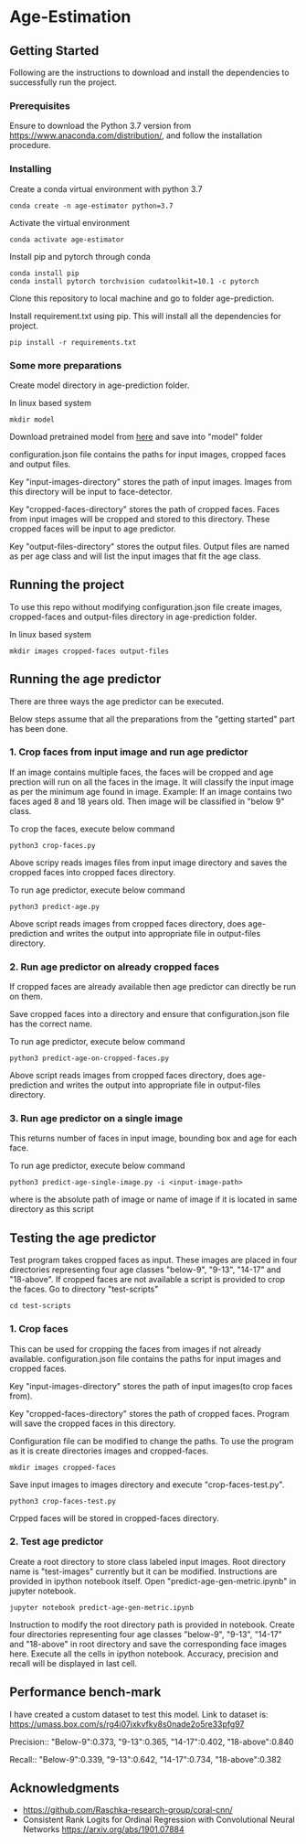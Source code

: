 # Age-Estimation

## Getting Started

Following are the instructions to download and install the dependencies to successfully run the project.

### Prerequisites
Ensure to download the Python 3.7 version from https://www.anaconda.com/distribution/, and follow the installation procedure.

### Installing

Create a conda virtual environment with python 3.7

```
conda create -n age-estimator python=3.7
```

Activate the virtual environment

```
conda activate age-estimator
```

Install pip and pytorch through conda

```
conda install pip
conda install pytorch torchvision cudatoolkit=10.1 -c pytorch
```
Clone this repository to local machine and go to folder age-prediction.

Install requirement.txt using pip. This will install all the dependencies for project.

```
pip install -r requirements.txt
```
### Some more preparations

Create model directory in age-prediction folder.

In linux based system

```
mkdir model
```
Download pretrained model from <a href="https://drive.google.com/open?id=1Lo3CDSXLMg68lsLNkC7a523ScA6A-TBs">here</a>
and save into "model" folder

configuration.json file contains the paths for input images, cropped faces and output files.

Key "input-images-directory" stores the path of input images. Images from this directory will be input to face-detector.

Key "cropped-faces-directory" stores the path of cropped faces. Faces from input images will be cropped and stored to this directory.
These cropped faces will be input to age predictor.

Key "output-files-directory" stores the output files. Output files are named as per age class and will list the input images that fit the age class.  
## Running the project

To use this repo without modifying configuration.json file create images, cropped-faces and output-files directory in age-prediction folder.

In linux based system

```
mkdir images cropped-faces output-files
```

## Running the age predictor
There are three ways the age predictor can be executed.

Below steps assume that all the preparations from the "getting started" part has been done.

### 1. Crop faces from input image and run age predictor
If an image contains multiple faces, the faces will be cropped and age prection will run on all the faces in the image. It will classify the
input image as per the minimum age found in image. Example: If an image contains two faces aged 8 and 18 years old. Then image will be classified in
"below 9" class.

To crop the faces, execute below command
```
python3 crop-faces.py
```
Above scripy reads images files from input image directory and saves the cropped faces into cropped faces directory.

To run age predictor, execute below command
```
python3 predict-age.py
```
Above script reads images from cropped faces directory, does age-prediction and writes the output into appropriate file in output-files directory.

### 2. Run age predictor on already cropped faces

If cropped faces are already available then age predictor can directly be run on them. 

Save cropped faces into a directory and ensure that configuration.json file has the correct name.

To run age predictor, execute below command
```
python3 predict-age-on-cropped-faces.py
```
Above script reads images from cropped faces directory, does age-prediction and writes the output into appropriate file in output-files directory.

### 3. Run age predictor on a single image
This returns number of faces in input image, bounding box and age for each face.

To run age predictor, execute below command
```
python3 predict-age-single-image.py -i <input-image-path>
```
where <image-path> is the absolute path of image or name of image if it is located in same directory as this script
  
## Testing the age predictor
Test program takes cropped faces as input. These images are placed in four directories representing four age classes "below-9", "9-13", "14-17" and "18-above". If cropped faces are not available a script is provided to crop the faces.
Go to directory "test-scripts"
```
cd test-scripts
```
### 1. Crop faces
This can be used for cropping the faces from images if not already available.
configuration.json file contains the paths for input images and cropped faces.

Key "input-images-directory" stores the path of input images(to crop faces from).

Key "cropped-faces-directory" stores the path of cropped faces. Program will save the cropped faces in this directory.

Configuration file can be modified to change the paths. To use the program as it is create directories images and cropped-faces.
```
mkdir images cropped-faces
```
Save input images to images directory and execute "crop-faces-test.py".
```
python3 crop-faces-test.py
```
Crpped faces will be stored in cropped-faces directory.

### 2. Test age predictor
Create a root directory to store class labeled input images. Root directory name is "test-images" currently but it can be modified. Instructions are provided in ipython notebook itself.
Open "predict-age-gen-metric.ipynb" in jupyter notebook.
```
jupyter notebook predict-age-gen-metric.ipynb
```
Instruction to modify the root directory path is provided in notebook. Create four directories representing four age classes "below-9", "9-13", "14-17" and "18-above" in root directory and save the corresponding face images here. Execute all the cells in ipython notebook. Accuracy, precision and recall will be displayed in last cell.

## Performance bench-mark
I have created a custom dataset to test this model. Link to dataset is: https://umass.box.com/s/rg4i07jxkvfky8s0nade2o5re33pfg97

Precision:: "Below-9":0.373,	"9-13":0.365,	"14-17":0.402,	"18-above":0.840

Recall::	"Below-9":0.339,	"9-13":0.642,	"14-17":0.734,	"18-above":0.382


## Acknowledgments

* https://github.com/Raschka-research-group/coral-cnn/
* Consistent Rank Logits for Ordinal Regression with Convolutional Neural Networks https://arxiv.org/abs/1901.07884
